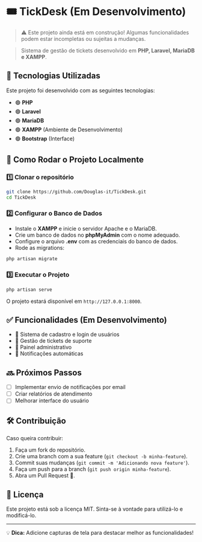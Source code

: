 # 🎟️ TickDesk (Em Desenvolvimento)

> ⚠️ Este projeto ainda está em construção! Algumas funcionalidades podem estar incompletas ou sujeitas a mudanças.

> Sistema de gestão de tickets desenvolvido em **PHP, Laravel, MariaDB e XAMPP**.

## 🚀 Tecnologias Utilizadas

Este projeto foi desenvolvido com as seguintes tecnologias:

- 🟢 **PHP**
- 🟢 **Laravel**
- 🟢 **MariaDB**
- 🟢 **XAMPP** (Ambiente de Desenvolvimento)
- 🟢 **Bootstrap** (Interface)


## 🔧 Como Rodar o Projeto Localmente

### 1️⃣ Clonar o repositório
```bash
git clone https://github.com/Douglas-it/TickDesk.git
cd TickDesk
```

### 2️⃣ Configurar o Banco de Dados
- Instale o **XAMPP** e inicie o servidor Apache e o MariaDB.
- Crie um banco de dados no **phpMyAdmin** com o nome adequado.
- Configure o arquivo **.env** com as credenciais do banco de dados.
- Rode as migrations:
```bash
php artisan migrate
```

### 3️⃣ Executar o Projeto
```bash
php artisan serve
```
O projeto estará disponível em `http://127.0.0.1:8000`.

## ✅ Funcionalidades (Em Desenvolvimento)

- 🔹 Sistema de cadastro e login de usuários
- 🔹 Gestão de tickets de suporte
- 🔹 Painel administrativo
- 🔹 Notificações automáticas

## 🔜 Próximos Passos
- [ ] Implementar envio de notificações por email
- [ ] Criar relatórios de atendimento
- [ ] Melhorar interface do usuário

## 🛠️ Contribuição

Caso queira contribuir:
1. Faça um fork do repositório.
2. Crie uma branch com a sua feature (`git checkout -b minha-feature`).
3. Commit suas mudanças (`git commit -m 'Adicionando nova feature'`).
4. Faça um push para a branch (`git push origin minha-feature`).
5. Abra um Pull Request 🚀.

## 📜 Licença

Este projeto está sob a licença MIT. Sinta-se à vontade para utilizá-lo e modificá-lo.

---

💡 **Dica:** Adicione capturas de tela para destacar melhor as funcionalidades!
